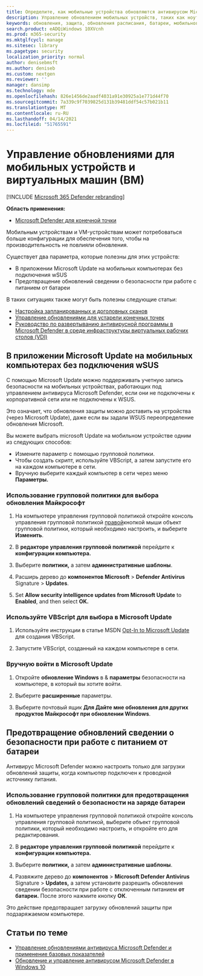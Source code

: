 ```yaml
---
title: Определите, как мобильные устройства обновляются антивирусом Microsoft Defender
description: Управление обновлением мобильных устройств, таких как ноутбуки, с помощью обновлений антивирусной защиты Microsoft Defender.
keywords: обновления, защита, обновления расписания, батареи, мобильного устройства, ноутбука, ноутбука, выбора, обновления Майкрософт, wsus, переопределения
search.product: eADQiWindows 10XVcnh
ms.prod: m365-security
ms.mktglfcycl: manage
ms.sitesec: library
ms.pagetype: security
localization_priority: normal
author: denisebmsft
ms.author: deniseb
ms.custom: nextgen
ms.reviewer: ''
manager: dansimp
ms.technology: mde
ms.openlocfilehash: 826e1456de2aadf4031a91e30925a1e771d44f70
ms.sourcegitcommit: 7a339c9f7039825d131b39481ddf54c57b021b11
ms.translationtype: MT
ms.contentlocale: ru-RU
ms.lasthandoff: 04/14/2021
ms.locfileid: "51765591"
---
```

# <a name="manage-updates-for-mobile-devices-and-virtual-machines-vms"></a>Управление обновлениями для мобильных устройств и виртуальных машин (ВМ)

[!INCLUDE [Microsoft 365 Defender rebranding](../../includes/microsoft-defender.md)]


**Область применения:**

- [Microsoft Defender для конечной точки](/microsoft-365/security/defender-endpoint/)

Мобильным устройствам и VM-устройствам может потребоваться больше конфигурации для обеспечения того, чтобы на производительность не повлияли обновления.

Существует два параметра, которые полезны для этих устройств:

- В приложении Microsoft Update на мобильных компьютерах без подключения wSUS
- Предотвращение обновлений сведении о безопасности при работе с питанием от батареи

В таких ситуациях также могут быть полезны следующие статьи:
- [Настройка запланированных и доголовных сканов](scheduled-catch-up-scans-microsoft-defender-antivirus.md)
- [Управление обновлениями для устарели конечных точек](manage-outdated-endpoints-microsoft-defender-antivirus.md)
- [Руководство по развертыванию антивирусной программы в Microsoft Defender в среде инфраструктуры виртуальных рабочих столов (VDI)](deployment-vdi-microsoft-defender-antivirus.md)

## <a name="opt-in-to-microsoft-update-on-mobile-computers-without-a-wsus-connection"></a>В приложении Microsoft Update на мобильных компьютерах без подключения wSUS

С помощью Microsoft Update можно поддерживать учетную запись безопасности на мобильных устройствах, работающих под управлением антивируса Microsoft Defender, если они не подключены к корпоративной сети или не подключены к WSUS. 

Это означает, что обновления защиты можно доставить на устройства (через Microsoft Update), даже если вы задали WSUS переопределение обновления Microsoft.

Вы можете выбрать microsoft Update на мобильном устройстве одним из следующих способов:

- Измените параметр с помощью групповой политики.
- Чтобы создать скрипт, используйте VBScript, а затем запустите его на каждом компьютере в сети.
- Вручную выберите каждый компьютер в сети через меню **Параметры.**

### <a name="use-group-policy-to-opt-in-to-microsoft-update"></a>Использование групповой политики для выбора обновления Майкрософт

1. На компьютере управления групповой политикой откройте консоль управления групповой политикой [правой](/previous-versions/windows/it-pro/windows-server-2008-R2-and-2008/cc731212(v=ws.11))кнопкой мыши объект групповой политики, который необходимо настроить, и выберите **Изменить**.

2. В **редакторе управления групповой политикой** перейдите к **конфигурации компьютера.**

3. Выберите **политики,** а затем **административные шаблоны**.

4. Расширь дерево до **компонентов Microsoft**  >  **Defender Antivirus** Signature  >  **Updates**.

5. Set **Allow security intelligence updates from Microsoft Update** to **Enabled**, and then select **OK.**


### <a name="use-a-vbscript-to-opt-in-to-microsoft-update"></a>Используйте VBScript для выбора в Microsoft Update

1. Используйте инструкции в статье MSDN [Opt-In to Microsoft Update](/windows/win32/wua_sdk/opt-in-to-microsoft-update) для создания VBScript.

2. Запустите VBScript, созданный на каждом компьютере в сети.

### <a name="manually-opt-in-to-microsoft-update"></a>Вручную войти в Microsoft Update

1. Откройте **обновление Windows** в & **параметры** безопасности на компьютере, в который вы хотите войти.

2. Выберите **расширенные** параметры.

3. Выберите почтовый ящик **Для Дайте мне обновления для других продуктов Майкрософт при обновлении Windows**.

## <a name="prevent-security-intelligence-updates-when-running-on-battery-power"></a>Предотвращение обновлений сведении о безопасности при работе с питанием от батареи

Антивирус Microsoft Defender можно настроить только для загрузки обновлений защиты, когда компьютер подключен к проводной источнику питания. 

### <a name="use-group-policy-to-prevent-security-intelligence-updates-on-battery-power"></a>Использование групповой политики для предотвращения обновлений сведений о безопасности на заряде батареи

1.  На компьютере управления групповой [](/previous-versions/windows/it-pro/windows-server-2008-R2-and-2008/cc731212(v=ws.11))политикой откройте консоль управления групповой политикой, выберите объект групповой политики, который необходимо настроить, и откройте его для редактирования.

2.  В **редакторе управления групповой политикой** перейдите к **конфигурации компьютера.**

3.  Выберите **политики,** а затем **административные шаблоны**.

4.  Развяжите дерево до **компонентов**  >  **Microsoft Defender Antivirus** Signature  >  **Updates,**  а затем установите разрешить обновления сведении безопасности при работе с отключенным питанием **от батареи.** После этого нажмите кнопку **ОК**. 

Это действие предотвращает загрузку обновлений защиты при подзаряжаемом компьютере.

## <a name="related-articles"></a>Статьи по теме

- [Управление обновлениями антивируса Microsoft Defender и применение базовых показателей](manage-updates-baselines-microsoft-defender-antivirus.md)
- [Обновление и управление антивирусом Microsoft Defender в Windows 10](deploy-manage-report-microsoft-defender-antivirus.md)